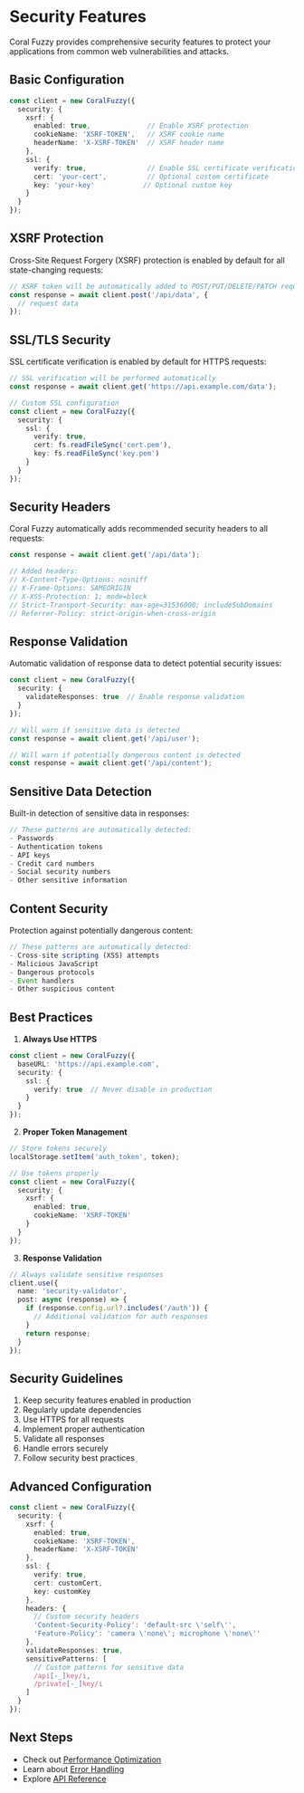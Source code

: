 # Security Features

Coral Fuzzy provides comprehensive security features to protect your applications from common web vulnerabilities and attacks.

## Basic Configuration

```typescript
const client = new CoralFuzzy({
  security: {
    xsrf: {
      enabled: true,              // Enable XSRF protection
      cookieName: 'XSRF-TOKEN',   // XSRF cookie name
      headerName: 'X-XSRF-TOKEN'  // XSRF header name
    },
    ssl: {
      verify: true,               // Enable SSL certificate verification
      cert: 'your-cert',          // Optional custom certificate
      key: 'your-key'            // Optional custom key
    }
  }
});
```

## XSRF Protection

Cross-Site Request Forgery (XSRF) protection is enabled by default for all state-changing requests:

```typescript
// XSRF token will be automatically added to POST/PUT/DELETE/PATCH requests
const response = await client.post('/api/data', {
  // request data
});
```

## SSL/TLS Security

SSL certificate verification is enabled by default for HTTPS requests:

```typescript
// SSL verification will be performed automatically
const response = await client.get('https://api.example.com/data');

// Custom SSL configuration
const client = new CoralFuzzy({
  security: {
    ssl: {
      verify: true,
      cert: fs.readFileSync('cert.pem'),
      key: fs.readFileSync('key.pem')
    }
  }
});
```

## Security Headers

Coral Fuzzy automatically adds recommended security headers to all requests:

```typescript
const response = await client.get('/api/data');

// Added headers:
// X-Content-Type-Options: nosniff
// X-Frame-Options: SAMEORIGIN
// X-XSS-Protection: 1; mode=block
// Strict-Transport-Security: max-age=31536000; includeSubDomains
// Referrer-Policy: strict-origin-when-cross-origin
```

## Response Validation

Automatic validation of response data to detect potential security issues:

```typescript
const client = new CoralFuzzy({
  security: {
    validateResponses: true  // Enable response validation
  }
});

// Will warn if sensitive data is detected
const response = await client.get('/api/user');

// Will warn if potentially dangerous content is detected
const response = await client.get('/api/content');
```

## Sensitive Data Detection

Built-in detection of sensitive data in responses:

```typescript
// These patterns are automatically detected:
- Passwords
- Authentication tokens
- API keys
- Credit card numbers
- Social security numbers
- Other sensitive information
```

## Content Security

Protection against potentially dangerous content:

```typescript
// These patterns are automatically detected:
- Cross-site scripting (XSS) attempts
- Malicious JavaScript
- Dangerous protocols
- Event handlers
- Other suspicious content
```

## Best Practices

1. **Always Use HTTPS**
```typescript
const client = new CoralFuzzy({
  baseURL: 'https://api.example.com',
  security: {
    ssl: {
      verify: true  // Never disable in production
    }
  }
});
```

2. **Proper Token Management**
```typescript
// Store tokens securely
localStorage.setItem('auth_token', token);

// Use tokens properly
const client = new CoralFuzzy({
  security: {
    xsrf: {
      enabled: true,
      cookieName: 'XSRF-TOKEN'
    }
  }
});
```

3. **Response Validation**
```typescript
// Always validate sensitive responses
client.use({
  name: 'security-validator',
  post: async (response) => {
    if (response.config.url?.includes('/auth')) {
      // Additional validation for auth responses
    }
    return response;
  }
});
```

## Security Guidelines

1. Keep security features enabled in production
2. Regularly update dependencies
3. Use HTTPS for all requests
4. Implement proper authentication
5. Validate all responses
6. Handle errors securely
7. Follow security best practices

## Advanced Configuration

```typescript
const client = new CoralFuzzy({
  security: {
    xsrf: {
      enabled: true,
      cookieName: 'XSRF-TOKEN',
      headerName: 'X-XSRF-TOKEN'
    },
    ssl: {
      verify: true,
      cert: customCert,
      key: customKey
    },
    headers: {
      // Custom security headers
      'Content-Security-Policy': 'default-src \'self\'',
      'Feature-Policy': 'camera \'none\'; microphone \'none\''
    },
    validateResponses: true,
    sensitivePatterns: [
      // Custom patterns for sensitive data
      /api[-_]key/i,
      /private[-_]key/i
    ]
  }
});
```

## Next Steps

- Check out [Performance Optimization](./performance-optimization.md)
- Learn about [Error Handling](./error-handling.md)
- Explore [API Reference](./api-reference.md) 